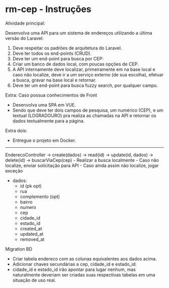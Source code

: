 # rm-cep - Instruções

Atividade principal:

Desenvolva uma API para um sistema de endereços utilizando a última versão do Laravel:
1) Deve respeitar os padrões de arquitetura do Laravel.
2) Deve ter todos os end-points (CRUD).
3) Deve ter um end-point para busca por CEP:
4) Criar um banco de dados local, com poucas opções de CEP.
5) A API internamente deve localizar, primeiramente em na base local e caso não localize, deve ir a um serviço externo (de sua escolha), efetuar a busca, gravar na base local e retornar.
6) Deve ter um end-point para busca fuzzy search, por qualquer campo.

Extra: Caso possua conhecimentos de Front
- Desenvolva uma SPA em VUE.
- Sendo que deve ter dois campos de pesquisa, um numérico (CEP), e um textual (LOGRADOURO) pra realiza as chamadas na API e retornar os dados textualmente para a página.

Extra dois:
- Entregue o projeto em Docker. 

---

EnderecoController
-> create(dados)
-> read(id)
-> update(id, dados)
-> delete(id)
-> buscarViaCep(cep)
    - Realizar a busca localmente
    - Caso não localize, enviar solicitação para API
    - Caso ainda assim não localize, jogar exceção

- dados:
    - id (pk opt)
    - rua
    - complemento (opt)
    - bairro
    - numero
    - cep
    - cidade_id
    - estado_id
    - created_at
    - updated_at
    - removed_at

Migration BD
- Criar tabela endereco com as colunas equivalentes aos dados acima.
- Adicionar chaves secundárias a cep, cidade_id e estado_id.
- cidade_id e estado_id irão apontar para lugar nenhum, mas naturalmente deveriam ser criadas suas respectivas tabelas em uma situação de uso real.
